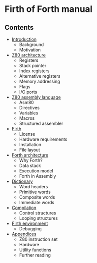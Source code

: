 # Firth of Forth manual

## Contents

- [Introduction](#Introduction)
  - Background
  - Motivation
- [Z80 architecture](#Z80-architecture)
  - Registers
  - Stack pointer
  - Index registers
  - Alternative registers
  - Memory addressing
  - Flags
  - I/O ports
- [Z80 assembly language](#Z80-assembly-language)
  - Asm80
  - Directives
  - Variables
  - Macros
  - Structured assembler
- [Firth](#Firth)
  - License
  - Hardware requirements
  - Installation
  - File layout
- [Forth architecture](#Forth-architecture)
  - Why Forth?
  - Data stack
  - Execution model
  - Forth in Assembly
- [Dictionary](#Dictionary)
  - Word headers
  - Primitive words
  - Composite words
  - Immediate words
- [Compilation](#Compilation)
  - Control structures
  - Looping structures
- [Firth environment](#Firth-environment)
  - Debugging
- [Appendices](#Appendices)
  - Z80 instruction set
  - Hardware
  - Utility functions
  - Further reading

